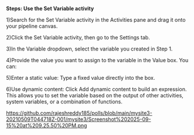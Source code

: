 **Steps: Use the Set Variable activity**

1)Search for the Set Variable activity in the Activities pane and drag it onto your pipeline canvas. 

2)Click the Set Variable activity, then go to the Settings tab. 

3)In the Variable dropdown, select the variable you created in Step 1. 

4)Provide the value you want to assign to the variable in the Value box. You can:

5)Enter a static value: Type a fixed value directly into the box. 

6)Use dynamic content: Click Add dynamic content to build an expression. This allows you to set the variable based on the output of other activities, system variables, or a combination of functions. 

https://github.com/rajeshreddy185/polls/blob/main/mysite3-20210509T044718Z-001/mysite3/Screenshot%202025-09-15%20at%209.25.50%20PM.png

